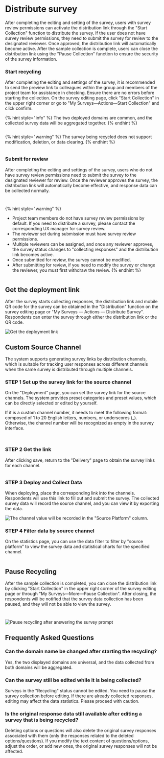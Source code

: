 # Distribute survey

After completing the editing and setting of the survey, users with survey review permissions can activate the distribution link through the "Start Collection" function to distribute the survey. If the user does not have survey review permissions, they need to submit the survey for review to the designated reviewer. Once approved, the distribution link will automatically become active. After the sample collection is complete, users can close the distribution link using the "Pause Collection" function to ensure the security of the survey information.

### Start recycling

After completing the editing and settings of the survey, it is recommended to send the preview link to colleagues within the group and members of the project team for assistance in checking. Ensure there are no errors before starting the collection. On the survey editing page, click "Start Collection" in the upper right corner or go to "My Surveys—Actions—Start Collection" and click confirm.

{% hint style="info" %}
The two deployed domains are common, and the collected survey data will be aggregated together.
{% endhint %}

<figure><img src="../../../.gitbook/assets/image (27) (1).png" alt=""><figcaption></figcaption></figure>

{% hint style="warning" %}
The survey being recycled does not support modification, deletion, or data clearing.
{% endhint %}

<figure><img src="../../../.gitbook/assets/image (28) (1).png" alt=""><figcaption></figcaption></figure>

### Submit for review

After completing the editing and settings of the survey, users who do not have survey review permissions need to submit the survey to the designated reviewer for review. Once the reviewer approves the survey, the distribution link will automatically become effective, and response data can be collected normally.

<figure><img src="../../../.gitbook/assets/image (32).png" alt=""><figcaption></figcaption></figure>

<figure><img src="../../../.gitbook/assets/image (31).png" alt=""><figcaption></figcaption></figure>

{% hint style="warning" %}
* Project team members do not have survey review permissions by default. If you need to distribute a survey, please contact the corresponding UX manager for survey review.
* The reviewer set during submission must have survey review permissions.
* Multiple reviewers can be assigned, and once any reviewer approves, the survey status changes to "collecting responses" and the distribution link becomes active.
* Once submitted for review, the survey cannot be modified.
* After submitting for review, if you need to modify the survey or change the reviewer, you must first withdraw the review.
{% endhint %}

<figure><img src="../../../.gitbook/assets/image (29) (1).png" alt=""><figcaption></figcaption></figure>

##

## Get the deployment link

After the survey starts collecting responses, the distribution link and mobile QR code for the survey can be obtained in the "Distribution" function on the survey editing page or "My Surveys — Actions — Distribute Survey". Respondents can enter the survey through either the distribution link or the QR code.

![Get the deployment link](../../../.gitbook/assets/Snipaste_2023-10-08_15-04-43.png)

## Custom Source Channel

The system supports generating survey links by distribution channels, which is suitable for tracking user responses across different channels when the same survey is distributed through multiple channels.

### STEP 1 Set up the survey link for the source channel

On the "Deployment" page, you can set the survey link for the source channels. The system provides preset categories and preset values, which can be directly selected or edited by yourself.

If it is a custom channel number, it needs to meet the following format: composed of 1 to 20 English letters, numbers, or underscores (\_). Otherwise, the channel number will be recognized as empty in the survey interface.

<figure><img src="../../../.gitbook/assets/image (33).png" alt=""><figcaption></figcaption></figure>

<figure><img src="../../../.gitbook/assets/image (34).png" alt=""><figcaption></figcaption></figure>

### STEP 2 Get the link

After clicking save, return to the "Delivery" page to obtain the survey links for each channel.

<figure><img src="../../../.gitbook/assets/image (35).png" alt=""><figcaption></figcaption></figure>

### STEP 3 Deploy and Collect Data

When deploying, place the corresponding link into the channels. Respondents will use this link to fill out and submit the survey. The collected survey data will record the source channel, and you can view it by exporting the data.

![The channel value will be recorded in the "Source Platform" column.](<../../../.gitbook/assets/image (154).png>)

### STEP 4 Filter data by source channel

On the statistics page, you can use the data filter to filter by "source platform" to view the survey data and statistical charts for the specified channel.

<figure><img src="../../../.gitbook/assets/image (36).png" alt=""><figcaption></figcaption></figure>

## Pause Recycling

After the sample collection is completed, you can close the distribution link by clicking "Start Collection" in the upper right corner of the survey editing page or through "My Surveys—More—Pause Collection". After closing, the respondents will be notified that the survey data collection has been paused, and they will not be able to view the survey.

<figure><img src="../../../.gitbook/assets/image (37).png" alt=""><figcaption></figcaption></figure>

<figure><img src="../../../.gitbook/assets/image (38).png" alt=""><figcaption></figcaption></figure>

![Pause recycling after answering the survey prompt](../../../.gitbook/assets/Snipaste_2023-10-08_15-11-52.png)





## Frequently Asked Questions

### Can the domain name be changed after starting the recycling?

Yes, the two displayed domains are universal, and the data collected from both domains will be aggregated.



### Can the survey still be edited while it is being collected?

Surveys in the "Recycling" status cannot be edited. You need to pause the survey collection before editing. If there are already collected responses, editing may affect the data statistics. Please proceed with caution.



### Is the original response data still available after editing a survey that is being recycled?

Deleting options or questions will also delete the original survey responses associated with them (only the responses related to the deleted options/questions). If you modify the text content of questions/options, adjust the order, or add new ones, the original survey responses will not be affected.





